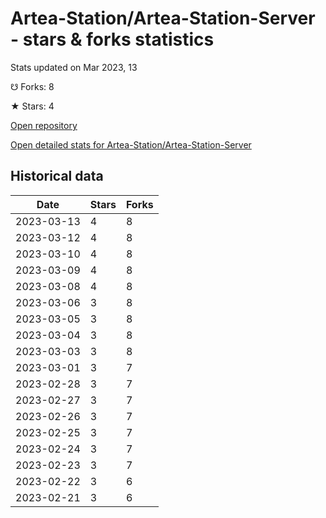 # Artea-Station/Artea-Station-Server - stars & forks statistics

Stats updated on Mar 2023, 13

☋ Forks: 8

★ Stars: 4

[Open repository](https://github.com/Artea-Station/Artea-Station-Server)

[Open detailed stats for Artea-Station/Artea-Station-Server](https://reviewgithub.com/rep/Artea-Station/Artea-Station-Server)

## Historical data
| Date | Stars | Forks |
|------|-------|-------|
| 2023-03-13 | 4 | 8 | 
| 2023-03-12 | 4 | 8 | 
| 2023-03-10 | 4 | 8 | 
| 2023-03-09 | 4 | 8 | 
| 2023-03-08 | 4 | 8 | 
| 2023-03-06 | 3 | 8 | 
| 2023-03-05 | 3 | 8 | 
| 2023-03-04 | 3 | 8 | 
| 2023-03-03 | 3 | 8 | 
| 2023-03-01 | 3 | 7 | 
| 2023-02-28 | 3 | 7 | 
| 2023-02-27 | 3 | 7 | 
| 2023-02-26 | 3 | 7 | 
| 2023-02-25 | 3 | 7 | 
| 2023-02-24 | 3 | 7 | 
| 2023-02-23 | 3 | 7 | 
| 2023-02-22 | 3 | 6 | 
| 2023-02-21 | 3 | 6 | 

